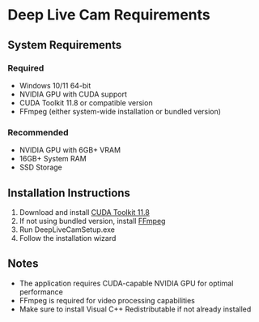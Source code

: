 # Deep Live Cam Requirements

## System Requirements

### Required
- Windows 10/11 64-bit
- NVIDIA GPU with CUDA support
- CUDA Toolkit 11.8 or compatible version
- FFmpeg (either system-wide installation or bundled version)

### Recommended
- NVIDIA GPU with 6GB+ VRAM
- 16GB+ System RAM
- SSD Storage

## Installation Instructions

1. Download and install [CUDA Toolkit 11.8](https://developer.nvidia.com/cuda-11-8-0-download-archive)
2. If not using bundled version, install [FFmpeg](https://ffmpeg.org/download.html)
3. Run DeepLiveCamSetup.exe
4. Follow the installation wizard

## Notes
- The application requires CUDA-capable NVIDIA GPU for optimal performance
- FFmpeg is required for video processing capabilities
- Make sure to install Visual C++ Redistributable if not already installed
